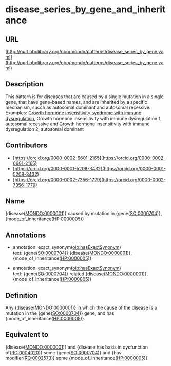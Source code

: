# disease_series_by_gene_and_inheritance 
## URL 

[http://purl.obolibrary.org/obo/mondo/patterns/disease_series_by_gene.yaml](http://purl.obolibrary.org/obo/mondo/patterns/disease_series_by_gene.yaml)
## Description 

This pattern is for diseases that are caused by a single mutation in a single gene, that have gene-based names, and are inherited by a specific mechanism, succh as autosomal dominant and autosomal recessive. 
Examples: [Growth hormone insensitivity syndrome with immune dysregulation](https://omim.org/phenotypicSeries/PS245590), Growth hormone insensitivity with immune dysregulation 1, autosomal recessive and Growth hormone insensitivity with immune dysregulation 2, autosomal dominant
## Contributors 
* [https://orcid.org/0000-0002-6601-2165](https://orcid.org/0000-0002-6601-2165) 
* [https://orcid.org/0000-0001-5208-3432](https://orcid.org/0000-0001-5208-3432) 
* [https://orcid.org/0000-0002-7356-1779](https://orcid.org/0000-0002-7356-1779) 
## Name 

{disease\([MONDO:0000001](http://purl.obolibrary.org/obo/MONDO_0000001)\)} caused by mutation in {gene\([SO:0000704](http://purl.obolibrary.org/obo/SO_0000704)\)}, {mode_of_inheritance\([HP:0000005](http://purl.obolibrary.org/obo/HP_0000005)\)}

## Annotations 

* annotation: exact_synonym\([oio:hasExactSynonym](http://purl.obolibrary.org/obo/oio_hasExactSynonym)\)  
text: {gene\([SO:0000704](http://purl.obolibrary.org/obo/SO_0000704)\)} {disease\([MONDO:0000001](http://purl.obolibrary.org/obo/MONDO_0000001)\)}, {mode_of_inheritance\([HP:0000005](http://purl.obolibrary.org/obo/HP_0000005)\)}

* annotation: exact_synonym\([oio:hasExactSynonym](http://purl.obolibrary.org/obo/oio_hasExactSynonym)\)  
text: {gene\([SO:0000704](http://purl.obolibrary.org/obo/SO_0000704)\)} related {disease\([MONDO:0000001](http://purl.obolibrary.org/obo/MONDO_0000001)\)}, {mode_of_inheritance\([HP:0000005](http://purl.obolibrary.org/obo/HP_0000005)\)}

## Definition 

Any {disease\([MONDO:0000001](http://purl.obolibrary.org/obo/MONDO_0000001)\)} in which the cause of the disease is a mutation in the {gene\([SO:0000704](http://purl.obolibrary.org/obo/SO_0000704)\)} gene, and has {mode_of_inheritance\([HP:0000005](http://purl.obolibrary.org/obo/HP_0000005)\)}.

## Equivalent to 

{disease\([MONDO:0000001](http://purl.obolibrary.org/obo/MONDO_0000001)\)} and {disease has basis in dysfunction of\([RO:0004020](http://purl.obolibrary.org/obo/RO_0004020)\)} some {gene\([SO:0000704](http://purl.obolibrary.org/obo/SO_0000704)\)} and {has modifier\([RO:0002573](http://purl.obolibrary.org/obo/RO_0002573)\)} some {mode_of_inheritance\([HP:0000005](http://purl.obolibrary.org/obo/HP_0000005)\)}

